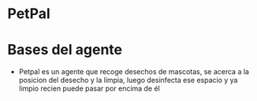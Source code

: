 # PetPal

# Bases del agente
- Petpal es un agente que recoge desechos de mascotas, se acerca a la posicion del desecho y la limpia, luego desinfecta ese espacio y ya limpio recien puede pasar por encima de él
